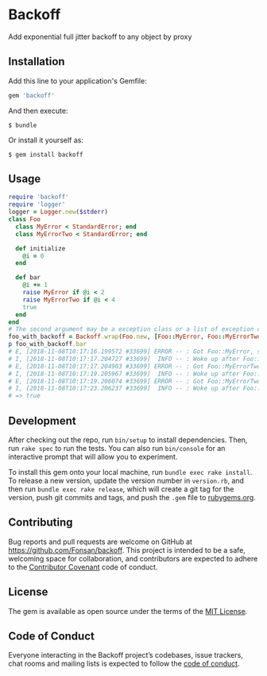 # Backoff

Add exponential full jitter backoff to any object by proxy

## Installation

Add this line to your application's Gemfile:

```ruby
gem 'backoff'
```

And then execute:

    $ bundle

Or install it yourself as:

    $ gem install backoff

## Usage

```ruby
require 'backoff'
require 'logger'
logger = Logger.new($stderr)
class Foo
  class MyError < StandardError; end
  class MyErrorTwo < StandardError; end

  def initialize
    @i = 0
  end

  def bar
    @i += 1
    raise MyError if @i < 2
    raise MyErrorTwo if @i < 4
    true
  end
end
# The second argument may be a exception class or a list of exception classes
foo_with_backoff = Backoff.wrap(Foo.new, [Foo::MyError, Foo::MyErrorTwo], logger, initial_backoff: 1, multiplier: 2)
p foo_with_backoff.bar
# E, [2018-11-08T10:17:16.199572 #33699] ERROR -- : Got Foo::MyError, sleeping 0.5672605987514756
# I, [2018-11-08T10:17:17.204727 #33699]  INFO -- : Woke up after Foo::MyError retrying again
# E, [2018-11-08T10:17:17.204903 #33699] ERROR -- : Got Foo::MyErrorTwo, sleeping 1.6799593245880358
# I, [2018-11-08T10:17:19.205967 #33699]  INFO -- : Woke up after Foo::MyErrorTwo retrying again
# E, [2018-11-08T10:17:19.206074 #33699] ERROR -- : Got Foo::MyErrorTwo, sleeping 3.732148747396218
# I, [2018-11-08T10:17:23.206237 #33699]  INFO -- : Woke up after Foo::MyErrorTwo retrying again
# => true
```

## Development

After checking out the repo, run `bin/setup` to install dependencies. Then, run `rake spec` to run the tests. You can also run `bin/console` for an interactive prompt that will allow you to experiment.

To install this gem onto your local machine, run `bundle exec rake install`. To release a new version, update the version number in `version.rb`, and then run `bundle exec rake release`, which will create a git tag for the version, push git commits and tags, and push the `.gem` file to [rubygems.org](https://rubygems.org).

## Contributing

Bug reports and pull requests are welcome on GitHub at https://github.com/Fonsan/backoff. This project is intended to be a safe, welcoming space for collaboration, and contributors are expected to adhere to the [Contributor Covenant](http://contributor-covenant.org) code of conduct.

## License

The gem is available as open source under the terms of the [MIT License](https://opensource.org/licenses/MIT).

## Code of Conduct

Everyone interacting in the Backoff project’s codebases, issue trackers, chat rooms and mailing lists is expected to follow the [code of conduct](https://github.com/Fonsan/backoff/blob/master/CODE_OF_CONDUCT.md).
